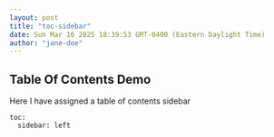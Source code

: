 ```yaml
---
layout: post
title: "toc-sidebar"
date: Sun Mar 16 2025 18:39:53 GMT-0400 (Eastern Daylight Time)
author: "jane-doe"
---
```


## Table Of Contents Demo
Here I have assigned a table of contents sidebar

```
toc:
  sidebar: left
```